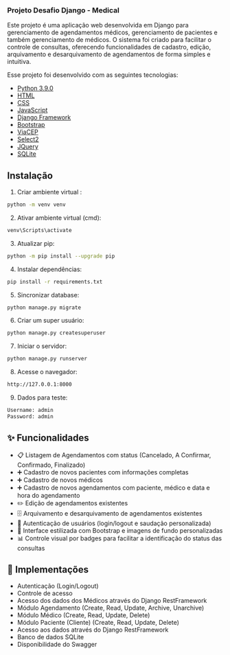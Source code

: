 ### Projeto Desafio Django - Medical

Este projeto é uma aplicação web desenvolvida em Django para gerenciamento de agendamentos médicos, gerenciamento de pacientes e também gerenciamento de médicos.
O sistema foi criado para facilitar o controle de consultas, oferecendo funcionalidades de cadastro, edição, arquivamento e desarquivamento de agendamentos de forma simples e intuitiva.

Esse projeto foi desenvolvido com as seguintes tecnologias:

- [Python 3.9.0](https://www.python.org/)
- [HTML](#)
- [CSS](#)
- [JavaScript](#)
- [Django Framework](https://www.djangoproject.com/)
- [Bootstrap](https://getbootstrap.com/)
- [ViaCEP](https://viacep.com.br/)
- [Select2](https://select2.org/)
- [JQuery](https://jquery.com/)
- [SQLite](https://sqlite.org/)

## Instalação

1. Criar ambiente virtual :
```bash
python -m venv venv
```

2. Ativar ambiente virtual (cmd):
```bash
venv\Scripts\activate
```

3. Atualizar pip:
```bash
python -m pip install --upgrade pip
```

4. Instalar dependências:
```bash
pip install -r requirements.txt
```

5. Sincronizar database:
```bash
python manage.py migrate
```

6. Criar um super usuário:
```bash
python manage.py createsuperuser
```

7. Iniciar o servidor:
```bash
python manage.py runserver
```

8. Acesse o navegador:
```bash
http://127.0.0.1:8000
```

9. Dados para teste:
```bash
Username: admin
Password: admin
```

## ✨ Funcionalidades

- 📋 Listagem de Agendamentos com status (Cancelado, A Confirmar, Confirmado, Finalizado)
- ➕ Cadastro de novos pacientes com informações completas
- ➕ Cadastro de novos médicos
- ➕ Cadastro de novos agendamentos com paciente, médico e data e hora do agendamento
- ✏️ Edição de agendamentos existentes
- 🗄️ Arquivamento e desarquivamento de agendamentos existentes
- 🔐 Autenticação de usuários (login/logout e saudação personalizada)
- 🎨 Interface estilizada com Bootstrap e imagens de fundo personalizadas
- 📊 Controle visual por badges para facilitar a identificação do status das consultas

## 🔖 Implementações

- Autenticação (Login/Logout)
- Controle de acesso
- Acesso dos dados dos Médicos através do Django RestFramework
- Módulo Agendamento (Create, Read, Update, Archive, Unarchive)
- Módulo Médico (Create, Read, Update, Delete)
- Módulo Paciente (Cliente) (Create, Read, Update, Delete)
- Acesso aos dados através do Django RestFramework
- Banco de dados SQLite
- Disponibilidade do Swagger
